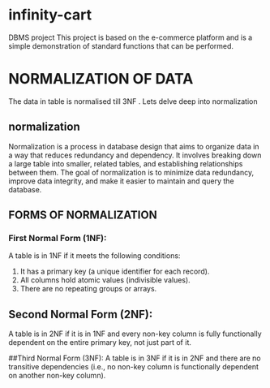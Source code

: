 # infinity-cart
DBMS project
This project is based on the e-commerce platform and is a simple demonstration of standard functions that can be performed. 

# NORMALIZATION OF DATA
The data in table is normalised till 3NF . Lets delve deep into normalization
## normalization 
Normalization is a process in database design that aims to organize data in a way that reduces redundancy and dependency. It involves breaking down a large table into smaller, related tables, and establishing relationships between them. The goal of normalization is to minimize data redundancy, improve data integrity, and make it easier to maintain and query the database.

## FORMS OF NORMALIZATION
### First Normal Form (1NF):
A table is in 1NF if it meets the following conditions:
1) It has a primary key (a unique identifier for each record).
2) All columns hold atomic values (indivisible values).
3) There are no repeating groups or arrays.

## Second Normal Form (2NF):
A table is in 2NF if it is in 1NF and every non-key column is fully functionally dependent on the entire primary key, not just part of it.

##Third Normal Form (3NF):
A table is in 3NF if it is in 2NF and there are no transitive dependencies (i.e., no non-key column is functionally dependent on another non-key column).
